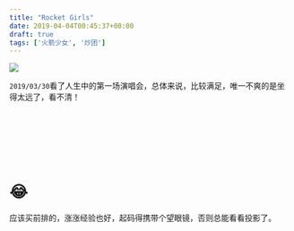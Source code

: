 ```yaml
---
title: "Rocket Girls"
date: 2019-04-04T00:45:37+08:00
draft: true
tags: ['火箭少女', '炒团']
---
```


![](https://ws2.sinaimg.cn/large/006tKfTcgy1g1pyawo1wjj30zk0j142h.jpg)



`2019/03/30`看了人生中的第一场演唱会，总体来说，比较满足，唯一不爽的是坐得太远了，看不清！

<iframe id="google_ads_iframe_/221143671/dsk_leaderboard_0" title="3rd party ad content" name="google_ads_iframe_/221143671/dsk_leaderboard_0" width="728" height="90" scrolling="no" marginwidth="0" marginheight="0" frameborder="0" srcdoc="" data-google-container-id="1" data-load-complete="true" style="margin: 0px; padding: 0px; border: 0px; outline: 0px; font-size: 16px; vertical-align: bottom; background: 0px 0px;"></iframe>

# 😂

应该买前排的，涨涨经验也好，起码得携带个望眼镜，否则总能看看投影了。


